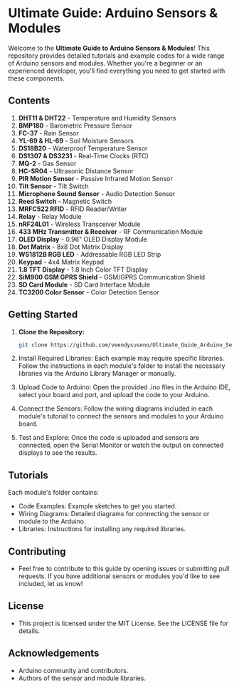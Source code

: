 # Ultimate Guide: Arduino Sensors & Modules

Welcome to the **Ultimate Guide to Arduino Sensors & Modules**! This repository provides detailed tutorials and example codes for a wide range of Arduino sensors and modules. Whether you're a beginner or an experienced developer, you'll find everything you need to get started with these components.

## Contents

1. **DHT11 & DHT22** - Temperature and Humidity Sensors
2. **BMP180** - Barometric Pressure Sensor
3. **FC-37** - Rain Sensor
4. **YL-69 & HL-69** - Soil Moisture Sensors
5. **DS18B20** - Waterproof Temperature Sensor
6. **DS1307 & DS3231** - Real-Time Clocks (RTC)
7. **MQ-2** - Gas Sensor
8. **HC-SR04** - Ultrasonic Distance Sensor
9. **PIR Motion Sensor** - Passive Infrared Motion Sensor
10. **Tilt Sensor** - Tilt Switch
11. **Microphone Sound Sensor** - Audio Detection Sensor
12. **Reed Switch** - Magnetic Switch
13. **MRFC522 RFID** - RFID Reader/Writer
14. **Relay** - Relay Module
15. **nRF24L01** - Wireless Transceiver Module
16. **433 MHz Transmitter & Receiver** - RF Communication Module
17. **OLED Display** - 0.96" OLED Display Module
18. **Dot Matrix** - 8x8 Dot Matrix Display
19. **WS1812B RGB LED** - Addressable RGB LED Strip
20. **Keypad** - 4x4 Matrix Keypad
21. **1.8 TFT Display** - 1.8 Inch Color TFT Display
22. **SiM900 GSM GPRS Shield** - GSM/GPRS Communication Shield
23. **SD Card Module** - SD Card Interface Module
24. **TC3200 Color Sensor** - Color Detection Sensor

## Getting Started

1. **Clone the Repository:**

   ```bash
   git clone https://github.com/veendysuseno/Ultimate_Guide_Arduino_Sensors_Modules.git
   ```

2. Install Required Libraries: Each example may require specific libraries. Follow the instructions in each module's folder to install the necessary libraries via the Arduino Library Manager or manually.

3. Upload Code to Arduino: Open the provided .ino files in the Arduino IDE, select your board and port, and upload the code to your Arduino.

4. Connect the Sensors: Follow the wiring diagrams included in each module's tutorial to connect the sensors and modules to your Arduino board.

5. Test and Explore: Once the code is uploaded and sensors are connected, open the Serial Monitor or watch the output on connected displays to see the results.

## Tutorials

Each module's folder contains:

- Code Examples: Example sketches to get you started.
- Wiring Diagrams: Detailed diagrams for connecting the sensor or module to the Arduino.
- Libraries: Instructions for installing any required libraries.

## Contributing

- Feel free to contribute to this guide by opening issues or submitting pull requests. If you have additional sensors or modules you'd like to see included, let us know!

## License

- This project is licensed under the MIT License. See the LICENSE file for details.

## Acknowledgements

- Arduino community and contributors.
- Authors of the sensor and module libraries.
